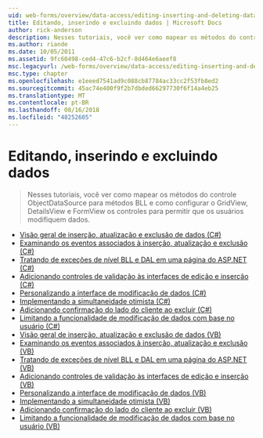 ```yaml
---
uid: web-forms/overview/data-access/editing-inserting-and-deleting-data/index
title: Editando, inserindo e excluindo dados | Microsoft Docs
author: rick-anderson
description: Nesses tutoriais, você ver como mapear os métodos do controle ObjectDataSource para métodos BLL e como configurar o GridView, DetailsView e FormView co...
ms.author: riande
ms.date: 10/05/2011
ms.assetid: 9fc60498-ced4-47c6-b2cf-8d464e6aeef8
msc.legacyurl: /web-forms/overview/data-access/editing-inserting-and-deleting-data
msc.type: chapter
ms.openlocfilehash: e1eeed7541ad9c088cb87784ac33cc2f53fb8ed2
ms.sourcegitcommit: 45ac74e400f9f2b7dbded66297730f6f14a4eb25
ms.translationtype: MT
ms.contentlocale: pt-BR
ms.lasthandoff: 08/16/2018
ms.locfileid: "48252605"
---
```

<a name="editing-inserting-and-deleting-data"></a>Editando, inserindo e excluindo dados
====================
> Nesses tutoriais, você ver como mapear os métodos do controle ObjectDataSource para métodos BLL e como configurar o GridView, DetailsView e FormView os controles para permitir que os usuários modifiquem dados.


- [Visão geral de inserção, atualização e exclusão de dados (C#)](an-overview-of-inserting-updating-and-deleting-data-cs.md)
- [Examinando os eventos associados à inserção, atualização e exclusão (C#)](examining-the-events-associated-with-inserting-updating-and-deleting-cs.md)
- [Tratando de exceções de nível BLL e DAL em uma página do ASP.NET (C#)](handling-bll-and-dal-level-exceptions-in-an-asp-net-page-cs.md)
- [Adicionando controles de validação às interfaces de edição e inserção (C#)](adding-validation-controls-to-the-editing-and-inserting-interfaces-cs.md)
- [Personalizando a interface de modificação de dados (C#)](customizing-the-data-modification-interface-cs.md)
- [Implementando a simultaneidade otimista (C#)](implementing-optimistic-concurrency-cs.md)
- [Adicionando confirmação do lado do cliente ao excluir (C#)](adding-client-side-confirmation-when-deleting-cs.md)
- [Limitando a funcionalidade de modificação de dados com base no usuário (C#)](limiting-data-modification-functionality-based-on-the-user-cs.md)
- [Visão geral de inserção, atualização e exclusão de dados (VB)](an-overview-of-inserting-updating-and-deleting-data-vb.md)
- [Examinando os eventos associados à inserção, atualização e exclusão (VB)](examining-the-events-associated-with-inserting-updating-and-deleting-vb.md)
- [Tratando de exceções de nível BLL e DAL em uma página do ASP.NET (VB)](handling-bll-and-dal-level-exceptions-in-an-asp-net-page-vb.md)
- [Adicionando controles de validação às interfaces de edição e inserção (VB)](adding-validation-controls-to-the-editing-and-inserting-interfaces-vb.md)
- [Personalizando a interface de modificação de dados (VB)](customizing-the-data-modification-interface-vb.md)
- [Implementando a simultaneidade otimista (VB)](implementing-optimistic-concurrency-vb.md)
- [Adicionando confirmação do lado do cliente ao excluir (VB)](adding-client-side-confirmation-when-deleting-vb.md)
- [Limitando a funcionalidade de modificação de dados com base no usuário (VB)](limiting-data-modification-functionality-based-on-the-user-vb.md)
